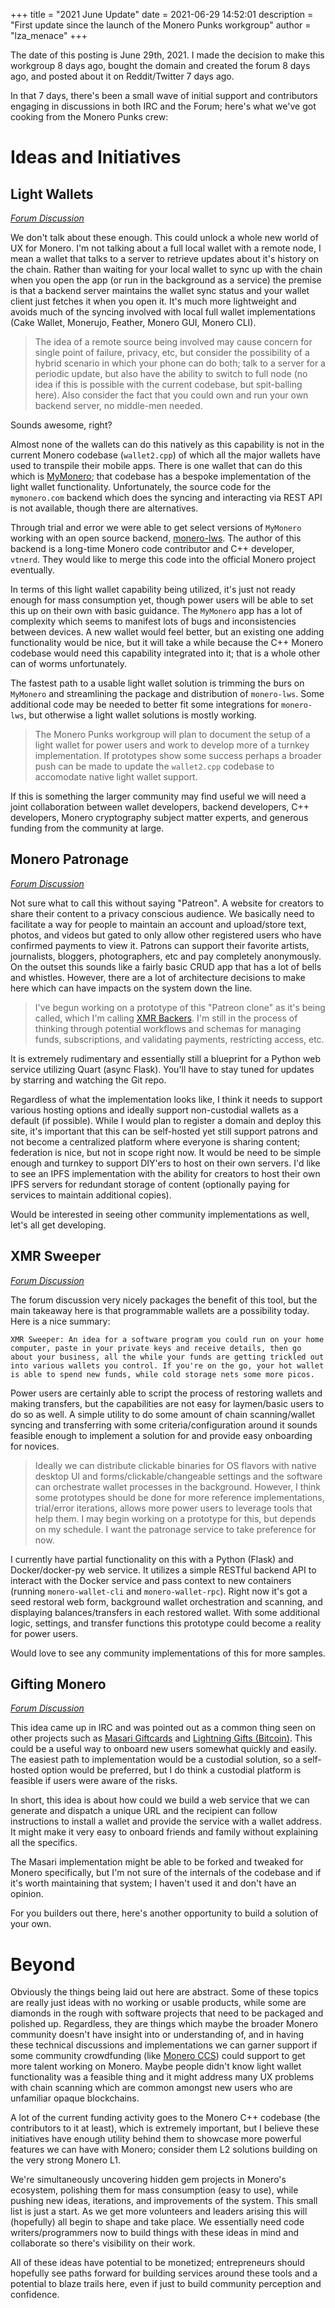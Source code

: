 +++
title = "2021 June Update"
date = 2021-06-29 14:52:01
description = "First update since the launch of the Monero Punks workgroup"
author = "lza_menace"
+++

The date of this posting is June 29th, 2021. I made the decision to make this workgroup 8 days ago, bought the domain and created the forum 8 days ago, and posted about it on Reddit/Twitter 7 days ago.

In that 7 days, there's been a small wave of initial support and contributors engaging in discussions in both IRC and the Forum; here's what we've got cooking from the Monero Punks crew:

# Ideas and Initiatives

## Light Wallets

_[Forum Discussion](https://forum.moneropunks.org/topic/8/light-wallets/)_

We don't talk about these enough. This could unlock a whole new world of UX for Monero. I'm not talking about a full local wallet with a remote node, I mean a wallet that talks to a server to retrieve updates about it's history on the chain. Rather than waiting for your local wallet to sync up with the chain when you open the app (or run in the background as a service) the premise is that a backend server maintains the wallet sync status and your wallet client just fetches it when you open it. It's much more lightweight and avoids much of the syncing involved with local full wallet implementations (Cake Wallet, Monerujo, Feather, Monero GUI, Monero CLI).

> The idea of a remote source being involved may cause concern for single point of failure, privacy, etc, but consider the possibility of a hybrid scenario in which your phone can do both; talk to a server for a periodic update, but also have the ability to switch to full node (no idea if this is possible with the current codebase, but spit-balling here). Also consider the fact that you could own and run your own backend server, no middle-men needed.

Sounds awesome, right?

Almost none of the wallets can do this natively as this capability is not in the current Monero codebase (`wallet2.cpp`) of which all the major wallets have used to transpile their mobile apps. There is one wallet that can do this which is [MyMonero](https://mymonero.com); that codebase has a bespoke implementation of the light wallet functionality. Unfortunately, the source code for the `mymonero.com` backend which does the syncing and interacting via REST API is not available, though there are alternatives.

Through trial and error we were able to get select versions of `MyMonero` working with an open source backend, [monero-lws](https://github.com/vtnerd/monero-lws). The author of this backend is a long-time Monero code contributor and C++ developer, `vtnerd`. They would like to merge this code into the official Monero project eventually.

In terms of this light wallet capability being utilized, it's just not ready enough for mass consumption yet, though power users will be able to set this up on their own with basic guidance. The `MyMonero` app has a lot of complexity which seems to manifest lots of bugs and inconsistencies between devices. A new wallet would feel better, but an existing one adding functionality would be nice, but it will take a while because the C++ Monero codebase would need this capability integrated into it; that is a whole other can of worms unfortunately.

The fastest path to a usable light wallet solution is trimming the burs on `MyMonero` and streamlining the package and distribution of `monero-lws`. Some additional code may be needed to better fit some integrations for `monero-lws`, but otherwise a light wallet solutions is mostly working.

> The Monero Punks workgroup will plan to document the setup of a light wallet for power users and work to develop more of a turnkey implementation. If prototypes show some success perhaps a broader push can be made to update the `wallet2.cpp` codebase to accomodate native light wallet support.

If this is something the larger community may find useful we will need a joint collaboration between wallet developers, backend developers, C++ developers, Monero cryptography subject matter experts, and generous funding from the community at large.


## Monero Patronage

_[Forum Discussion](https://forum.moneropunks.org/topic/5/patreon-clone/)_

Not sure what to call this without saying "Patreon". A website for creators to share their content to a privacy conscious audience. We basically need to facilitate a way for people to maintain an account and upload/store text, photos, and videos but gated to only allow other registered users who have confirmed payments to view it. Patrons can support their favorite artists, journalists, bloggers, photographers, etc and pay completely anonymously. On the outset this sounds like a fairly basic CRUD app that has a lot of bells and whistles. However, there are a lot of architecture decisions to make here which can have impacts on the system down the line.

> I've begun working on a prototype of this "Patreon clone" as it's being called, which I'm calling [XMR Backers](https://github.com/lalanza808/xmrbackers). I'm still in the process of thinking through potential workflows and schemas for managing funds, subscriptions, and validating payments, restricting access, etc.

It is extremely rudimentary and essentially still a blueprint for a Python web service utilizing Quart (async Flask). You'll have to stay tuned for updates by starring and watching the Git repo.

Regardless of what the implementation looks like, I think it needs to support various hosting options and ideally support non-custodial wallets as a default (if possible). While I would plan to register a domain and deploy this site, it's important that this can be self-hosted yet still support patrons and not become a centralized platform where everyone is sharing content; federation is nice, but not in scope right now. It would be need to be simple enough and turnkey to support DIY'ers to host on their own servers. I'd like to see an IPFS implementation with the ability for creators to host their own IPFS servers for redundant storage of content (optionally paying for services to maintain additional copies).

Would be interested in seeing other community implementations as well, let's all get developing.

## XMR Sweeper

_[Forum Discussion](https://forum.moneropunks.org/topic/14/xmr-sweeper/)_

The forum discussion very nicely packages the benefit of this tool, but the main takeaway here is that programmable wallets are a possibility today. Here is a nice summary:

`XMR Sweeper: An idea for a software program you could run on your home computer, paste in your private keys and receive details, then go about your business, all the while your funds are getting trickled out into various wallets you control. If you're on the go, your hot wallet is able to spend new funds, while cold storage nets some more picos.`

Power users are certainly able to script the process of restoring wallets and making transfers, but the capabilities are not easy for laymen/basic users to do so as well. A simple utility to do some amount of chain scanning/wallet syncing and transferring with some criteria/configuration around it sounds feasible enough to implement a solution for and provide easy onboarding for novices.

> Ideally we can distribute clickable binaries for OS flavors with native desktop UI and forms/clickable/changeable settings and the software can orchestrate wallet processes in the background. However, I think some prototypes should be done for more reference implementations, trial/error iterations, allows more power users to leverage tools that help them. I may begin working on a prototype for this, but depends on my schedule. I want the patronage service to take preference for now.

I currently have partial functionality on this with a Python (Flask) and Docker/docker-py web service. It utilizes a simple RESTful backend API to interact with the Docker service and pass context to new containers (running `monero-wallet-cli` and `monero-wallet-rpc`). Right now it's got a seed restoral web form, background wallet orchestration and scanning, and displaying balances/transfers in each restored wallet. With some additional logic, settings, and transfer functions this prototype could become a reality for power users.

Would love to see any community implementations of this for more samples.

## Gifting Monero

_[Forum Discussion](https://forum.moneropunks.org/topic/13/gifting-xmr-to-others)_

This idea came up in IRC and was pointed out as a common thing seen on other projects such as [Masari Giftcards](https://gc.masari.rocks) and [Lightning Gifts (Bitcoin)](https://lightning.gifts/). This could be a useful way to onboard new users somewhat quickly and easily. The easiest path to implementation would be a custodial solution, so a self-hosted option would be preferred, but I do think a custodial platform is feasible if users were aware of the risks.

In short, this idea is about how could we build a web service that we can generate and dispatch a unique URL and the recipient can follow instructions to install a wallet and provide the service with a wallet address. It might make it very easy to onboard friends and family without explaining all the specifics.

The Masari implementation might be able to be forked and tweaked for Monero specifically, but I'm not sure of the internals of the codebase and if it's worth maintaining that system; I haven't used it and don't have an opinion.

For you builders out there, here's another opportunity to build a solution of your own.


# Beyond

Obviously the things being laid out here are abstract. Some of these topics are really just ideas with no working or usable products, while some are diamonds in the rough with software projects that need to be packaged and polished up. Regardless, they are things which maybe the broader Monero community doesn't have insight into or understanding of, and in having these technical discussions and implementations we can garner support if some community crowdfunding (like [Monero CCS](https://ccs.getmonero.org/)) could support to get more talent working on Monero. Maybe people didn't know light wallet functionality was a feasible thing and it might address many UX problems with chain scanning which are common amongst new users who are unfamiliar opaque blockchains.

A lot of the current funding activity goes to the Monero C++ codebase (the contributors to it at least), which is extremely important, but I believe these initiatives have enough utility behind them to showcase more powerful features we can have with Monero; consider them L2 solutions building on the very strong Monero L1.

We're simultaneously uncovering hidden gem projects in Monero's ecosystem, polishing them for mass consumption (easy to use), while pushing new ideas, iterations, and improvements of the system. This small list is just a start. As we get more volunteers and leaders arising this will (hopefully) all begin to shape and take place. We essentially need code writers/programmers now to build things with these ideas in mind and collaborate so there's visibility on their work.

All of these ideas have potential to be monetized; entrepreneurs should hopefully see paths forward for building services around these tools and a potential to blaze trails here, even if just to build community perception and confidence.
